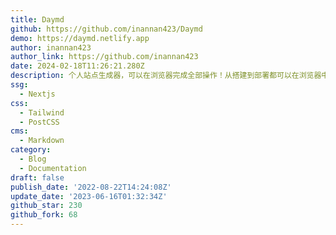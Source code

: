 ```yaml
---
title: Daymd
github: https://github.com/inannan423/Daymd
demo: https://daymd.netlify.app
author: inannan423
author_link: https://github.com/inannan423
date: 2024-02-18T11:26:21.280Z
description: 个人站点生成器，可以在浏览器完成全部操作！从搭建到部署都可以在浏览器中完成，不需要本地环境。附详细文档。
ssg:
  - Nextjs
css:
  - Tailwind
  - PostCSS
cms:
  - Markdown
category:
  - Blog
  - Documentation
draft: false
publish_date: '2022-08-22T14:24:08Z'
update_date: '2023-06-16T01:32:34Z'
github_star: 230
github_fork: 68
---
```

